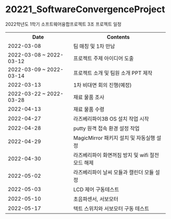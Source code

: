 # 20221_SoftwareConvergenceProject
2022학년도 1학기 소프트웨어융합프로젝트 3조 프로젝트 일정 

<table>
  <th> Date </th>
  <th> Contents </th>
  <tr>
    <td> 2022-03-08 </td>
    <td> 팀 매칭 및 1차 만남 </td>
  </tr>
  <tr>
    <td> 2022-03-08 ~ 2022-03-12 </td>
    <td> 프로젝트 주제 아이디어 도출 </td>
  </tr>
   <tr>
    <td> 2022-03-09 ~ 2022-03-14 </td>
    <td> 프로젝트 소개 및 팀원 소개 PPT 제작 </td>
  </tr>
   <tr>
    <td> 2022-03-13 </td>
    <td> 1차 비대면 회의 진행(예정)</td>
  </tr>
   <tr>
    <td> 2022-03-22 ~ 2022-03-28 </td>
    <td> 재료 물품 조사 </td>
  </tr>
   <tr>
    <td> 2022-04-13 </td>
    <td> 재료 물품 수령</td>
  </tr>
   <tr>
    <td> 2022-04-27 </td>
    <td> 라즈베리파이3B OS 설치 작업 시작</td>
  </tr>
   <tr>
    <td> 2022-04-28 </td>
    <td> putty 원격 접속 환경 설정 작업</td>
  </tr>
   <tr>
    <td> 2022-04-29 </td>
    <td> MagicMirror 패키지 설치 및 자동실행 설정 </td>
  </tr>
   <tr>
    <td> 2022-04-30 </td>
    <td> 라즈베리파이 화면꺼짐 방지 및 wifi 절전모드 해제 </td>
  </tr>
  <tr>
    <td> 2022-05-02 </td>
    <td> 라즈베리파이 날씨 모듈과 캘린더 모듈 설정 </td>
  </tr>
  <tr>
    <td> 2022-05-03 </td>
    <td> LCD 제어 구동테스트 </td>
  </tr>
  <tr>
     <td> 2022-05-10 </td>
    <td> 초음파센서, 서보모터 </td>
  </tr>
  <tr>
     <td> 2022-05-17 </td>
    <td> 텍트 스위치와 서보모터 구동 테스트 </td>
  </tr>
</table>
